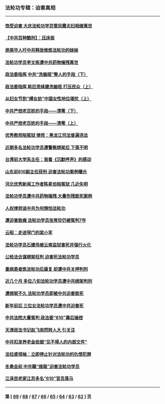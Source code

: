 ### 法轮功专辑：迫害真相
---
#### [饱受迫害 大庆法轮功学员管凤霞夫妇相继离世](../../pages/nf4379/n13653590.md?03200430) 
#### [【中共百种酷刑】：压床板](../../pages/nf4379/n13647678.md?03200430) 
#### [旅美华人吁中共释放修炼法轮功的妹妹](../../pages/nf4379/n13650621.md?03200430) 
#### [法轮功学员李文栋遭中共药物摧残离世](../../pages/nf4379/n13645413.md?03200430) 
#### [政法委指挥 中共“洗脑班”整人的手段（下）](../../pages/nf4379/n13642928.md?03200430) 
#### [政法委指挥 耗巨资续建洗脑班 打压民众（上）](../../pages/nf4379/n13636730.md?03200430) 
#### [从妇女节到“缚女劫”中国女性地位堪忧（上）](../../pages/nf4379/n13639944.md?03200430) 
#### [中共严控老百姓的手段——清零（下）](../../pages/nf4379/n13628364.md?03200430) 
#### [中共严控老百姓的手段——清零（上）](../../pages/nf4379/n13623997.md?03200430) 
#### [优秀教师陷冤狱 律师：黑龙江司法普遍违法](../../pages/nf4379/n13619136.md?03200430) 
#### [近期多名法轮功学员遭警察绑架后 下落不明](../../pages/nf4379/n13616482.md?03200430) 
#### [台湾前大学系主任：我看《沉默呼声》的感动](../../pages/nf4379/n13616864.md?03200430) 
#### [山东前610副主任获刑 迫害法轮功案例曝光](../../pages/nf4379/n13613775.md?03200430) 
#### [河北优秀新闻工作者陈星伯陷冤狱 几近失明](../../pages/nf4379/n13611204.md?03200430) 
#### [法轮功学员遭中共药物摧残 大量伤残致死案例](../../pages/nf4379/n13604789.md?03200430) 
#### [人权律师谈中共为何惧怕法轮功](../../pages/nf4379/n13601990.md?03200430) 
#### [遭迫害致瘫 法轮功学员张育珍仍被冤判7年](../../pages/nf4379/n13565875.md?03200430) 
#### [云昭：走进窄门的梁小军](../../pages/nf4379/n13605425.md?03200430) 
#### [法轮功学员石建伟被云南监狱害死并强行火化](../../pages/nf4379/n13599603.md?03200430) 
#### [公检法合谋绑架枉判 迫害死法轮功学员](../../pages/nf4379/n13596338.md?03200430) 
#### [重病患者炼法轮功后康复 却遭中共关押判刑](../../pages/nf4379/n13593948.md?03200430) 
#### [近几个月 多位八旬法轮功学员遭中共绑架判刑](../../pages/nf4379/n13591671.md?03200430) 
#### [遭绑架不久 法轮功学员即被中共迫害致死](../../pages/nf4379/n13587121.md?03200430) 
#### [新年前后 三位女法轮功学员遭中共迫害死](../../pages/nf4379/n13584573.md?03200430) 
#### [中共法院大量冤判 政法委“610”幕后操控](../../pages/nf4379/n13578342.md?03200430) 
#### [天津政法书记赵飞突然转人大 引关注](../../pages/nf4379/n13578965.md?03200430) 
#### [中共扣发养老金依据“见不得人的内部文件”](../../pages/nf4379/n13576363.md?03200430) 
#### [法拉盛领袖：立即停止针对法轮功的仇恨犯罪](../../pages/nf4379/n13575222.md?03200430) 
#### [冬奥会前 中共藉“维稳”迫害法轮功学员](../../pages/nf4379/n13570533.md?03200430) 
#### [江泽民老家江苏多名“610”官员落马](../../pages/nf4379/n13572920.md?03200430) 

---
#### 第 [ [69](./69.md?03200430) / [68](./68.md?03200430) / [67](./67.md?03200430) / [66](./66.md?03200430) / [65](./65.md?03200430) / [64](./64.md?03200430) / [63](./63.md?03200430) / [62](./62.md?03200430) ] 页
